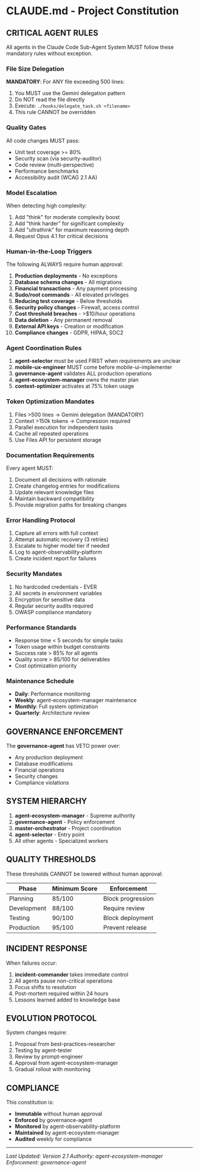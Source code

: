 # CLAUDE.md - Project Constitution

## CRITICAL AGENT RULES

All agents in the Claude Code Sub-Agent System MUST follow these mandatory rules without exception.

### File Size Delegation
**MANDATORY**: For ANY file exceeding 500 lines:
1. You MUST use the Gemini delegation pattern
2. Do NOT read the file directly
3. Execute: `./hooks/delegate_task.sh <filename>`
4. This rule CANNOT be overridden

### Quality Gates
All code changes MUST pass:
- Unit test coverage >= 80%
- Security scan (via security-auditor)
- Code review (multi-perspective)
- Performance benchmarks
- Accessibility audit (WCAG 2.1 AA)

### Model Escalation
When detecting high complexity:
1. Add "think" for moderate complexity boost
2. Add "think harder" for significant complexity
3. Add "ultrathink" for maximum reasoning depth
4. Request Opus 4.1 for critical decisions

### Human-in-the-Loop Triggers
The following ALWAYS require human approval:
1. **Production deployments** - No exceptions
2. **Database schema changes** - All migrations
3. **Financial transactions** - Any payment processing
4. **Sudo/root commands** - All elevated privileges
5. **Reducing test coverage** - Below thresholds
6. **Security policy changes** - Firewall, access control
7. **Cost threshold breaches** - >$10/hour operations
8. **Data deletion** - Any permanent removal
9. **External API keys** - Creation or modification
10. **Compliance changes** - GDPR, HIPAA, SOC2

### Agent Coordination Rules
1. **agent-selector** must be used FIRST when requirements are unclear
2. **mobile-ux-engineer** MUST come before mobile-ui-implementer
3. **governance-agent** validates ALL production operations
4. **agent-ecosystem-manager** owns the master plan
5. **context-optimizer** activates at 75% token usage

### Token Optimization Mandates
1. Files >500 lines → Gemini delegation (MANDATORY)
2. Context >150k tokens → Compression required
3. Parallel execution for independent tasks
4. Cache all repeated operations
5. Use Files API for persistent storage

### Documentation Requirements
Every agent MUST:
1. Document all decisions with rationale
2. Create changelog entries for modifications
3. Update relevant knowledge files
4. Maintain backward compatibility
5. Provide migration paths for breaking changes

### Error Handling Protocol
1. Capture all errors with full context
2. Attempt automatic recovery (3 retries)
3. Escalate to higher model tier if needed
4. Log to agent-observability-platform
5. Create incident report for failures

### Security Mandates
1. No hardcoded credentials - EVER
2. All secrets in environment variables
3. Encryption for sensitive data
4. Regular security audits required
5. OWASP compliance mandatory

### Performance Standards
- Response time < 5 seconds for simple tasks
- Token usage within budget constraints
- Success rate > 85% for all agents
- Quality score > 85/100 for deliverables
- Cost optimization priority

### Maintenance Schedule
- **Daily**: Performance monitoring
- **Weekly**: agent-ecosystem-manager maintenance
- **Monthly**: Full system optimization
- **Quarterly**: Architecture review

## GOVERNANCE ENFORCEMENT

The **governance-agent** has VETO power over:
- Any production deployment
- Database modifications
- Financial operations
- Security changes
- Compliance violations

## SYSTEM HIERARCHY

1. **agent-ecosystem-manager** - Supreme authority
2. **governance-agent** - Policy enforcement
3. **master-orchestrator** - Project coordination
4. **agent-selector** - Entry point
5. All other agents - Specialized workers

## QUALITY THRESHOLDS

These thresholds CANNOT be lowered without human approval:

| Phase | Minimum Score | Enforcement |
|-------|---------------|-------------|
| Planning | 85/100 | Block progression |
| Development | 88/100 | Require review |
| Testing | 90/100 | Block deployment |
| Production | 95/100 | Prevent release |

## INCIDENT RESPONSE

When failures occur:
1. **incident-commander** takes immediate control
2. All agents pause non-critical operations
3. Focus shifts to resolution
4. Post-mortem required within 24 hours
5. Lessons learned added to knowledge base

## EVOLUTION PROTOCOL

System changes require:
1. Proposal from best-practices-researcher
2. Testing by agent-tester
3. Review by prompt-engineer
4. Approval from agent-ecosystem-manager
5. Gradual rollout with monitoring

## COMPLIANCE

This constitution is:
- **Immutable** without human approval
- **Enforced** by governance-agent
- **Monitored** by agent-observability-platform
- **Maintained** by agent-ecosystem-manager
- **Audited** weekly for compliance

---

*Last Updated: Version 2.1*
*Authority: agent-ecosystem-manager*
*Enforcement: governance-agent*
